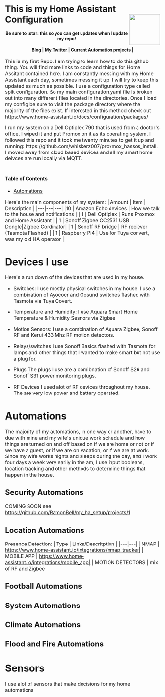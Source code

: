 # This is my Home Assistant Configuration <img src="https://user-images.githubusercontent.com/50278221/99838601-a2804900-2b26-11eb-8e4b-d2cb986ca9b1.png" width="100" height="100" align="right">

</h1>
<h4 align="center">Be sure to :star: this so you can get updates when I update my repo!</h4>
<div align="center">
<h4> 
  <a href="https://www.smarthomemedic.com">
    Blog
  </a>
  <span> | </span>
  <a href="https://twitter.com/RasBe9244">
    My Twitter
  </a>
  <span> | </span>
   <a href="https://github.com/RamonBell/my_ha_setup/projects">
    Current Automation projects
  </a>
  <span> | </span>
<div align="center">
</a>
  </h4>

</div>
<p><font size="3">
This is my first Repo. I am trying to learn how to do this github thing. You will find more links to code and things for Home Assitant contained here.  I am constantly messing with my Home Assistant each day, sometimes messing it up. I will try to keep this updated as much as possible.  I use a configuration type called split configuration.  So my main configuration.yaml file is broken out into many different files located in the directories.  Once I load my config be sure to visit the package directory where the majority of the files exist. If interested in this method check out https://www.home-assistant.io/docs/configuration/packages/ </p>
<div align="center"><a name="menu"></a>

</div>
<p><font size="3">
I run my system on a Dell Optiplex 790 that is used from a doctor's office. I wiped it and put Promox on it as its operating system. I followed this repo and it took me twenty minutes to get it up and running: https://github.com/whiskerz007/proxmox_hassos_install. I moved away from cloud based devices and all my smart home deivces are run locally via MQTT.
  
# Table of Contents

- [Automations](#automations)

Here's the main components of my system:
| Amount | Item | Description |
|---|---|---|
|10 | Amazon Echo devices | How we talk to the house and notifications |
| 1 | Dell Optiplex | Runs Proxmox and Home Assistant |
| 1 | Sonoff Zigbee CC2531 USB Dongle|Zigbee Cordinator|
| 1 | Sonoff RF bridge | RF reciever (Tasmota Flashed) |
| 1 | Raspberry Pi4 | Use for Tuya convert, was my old HA operator |

# Devices I use
Here's a run down of the devices that are used in my house.
* Switches:
  I use mostly physical switches in my house. I use a combination of Ayococr and Gosund switches flashed with Tasmota via Tuya Covert.
  
* Temperature and Humidity:
  I use Aquara Smart Home Temperature & Humidity Sesnors via Zigbee
  
* Motion Sensors:
  I use a combination of Aquara Zigbee, Sonoff RF and Kerui 433 Mhz RF motion detectors.
  
* Relays/switches
  I use Sonoff Basics flashed with Tasmota for lamps and other things that I wanted to make smart but not use a plug for.
  
* Plugs
  The plugs I use are a comibnation of Sonoff S26 and Sonoff S31 power monitoring plugs.
  
* RF Devices
  I used alot of RF devices throughout my house. The are very low power and battery operated.
 
# Automations
 The majority of my automations, in one way or another, have to due with mine and my wife's unique work schedule and how things are turned on and off based on if we are home or  not or if we have a guest, or if we are on vacation, or if we are at work. Since my wife works nights and sleeps during the day, and I work four days a week very earily in the am, I use input booleans, location tracking and other methods to determine things that happen in the house. 
## Security Automations
   COMING SOON see https://github.com/RamonBell/my_ha_setup/projects/1
## Location Automations
   Presence Detection:
| Type | Links/Descritption | 
|---|---|
| NMAP | https://www.home-assistant.io/integrations/nmap_tracker| 
| MOBILE APP | https://www.home-assistant.io/integrations/mobile_app|
| MOTION DETECTORS | mix of RF and Zigbee 

## Football Automations
## System Automations
## Climate Automations
## Flood and Fire Automations

# Sensors
 I use alot of sensors that make decisions for my home automations


 

 


